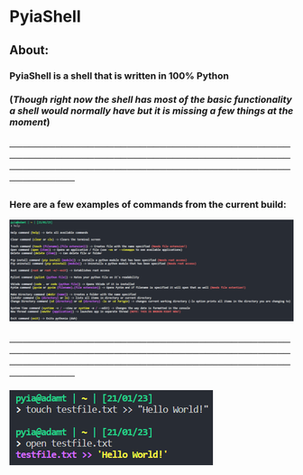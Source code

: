 # PyiaShell
## About: 
### PyiaShell is a shell that is written in 100% Python
### (*Though right now the shell has most of the basic functionality a shell would normally have but it is missing a few things at the moment*)
### ───────────────────────────────────────────────────────────────────────────────────────────────────────────────────────────────────────────
### Here are a few examples of commands from the current build:
![Help Command](https://github.com/Gusic06/PyiaShell/blob/dev/demo_pictures/demo1.png)
### ───────────────────────────────────────────────────────────────────────────────────────────────────────────────────────────────────────────
![Touch + Open Command](https://github.com/Gusic06/PyiaShell/blob/dev/demo_pictures/demo2.png)
